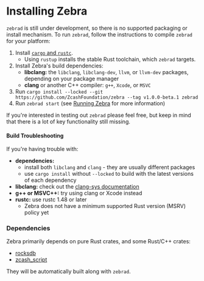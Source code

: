 # Installing Zebra

`zebrad` is still under development, so there is no supported packaging or
install mechanism. To run `zebrad`, follow the instructions to compile `zebrad`
for your platform:

1. Install [`cargo` and `rustc`](https://www.rust-lang.org/tools/install).
     - Using `rustup` installs the stable Rust toolchain, which `zebrad` targets.
2. Install Zebra's build dependencies:
     - **libclang:** the `libclang`, `libclang-dev`, `llvm`, or `llvm-dev` packages, depending on your package manager
     - **clang** or another C++ compiler: `g++`, `Xcode`, or `MSVC`
3. Run `cargo install --locked --git https://github.com/ZcashFoundation/zebra --tag v1.0.0-beta.1 zebrad`
4. Run `zebrad start` (see [Running Zebra](user/run.md) for more information)

If you're interested in testing out `zebrad` please feel free, but keep in mind
that there is a lot of key functionality still missing.

#### Build Troubleshooting

If you're having trouble with:
- **dependencies:**
  - install both `libclang` and `clang` - they are usually different packages
  - use `cargo install` without `--locked` to build with the latest versions of each dependency
- **libclang:** check out the [clang-sys documentation](https://github.com/KyleMayes/clang-sys#dependencies)
- **g++ or MSVC++:** try using clang or Xcode instead
- **rustc:** use rustc 1.48 or later
  - Zebra does not have a minimum supported Rust version (MSRV) policy yet

### Dependencies

Zebra primarily depends on pure Rust crates, and some Rust/C++ crates:
- [rocksdb](https://crates.io/crates/rocksdb)
- [zcash_script](https://crates.io/crates/zcash_script)

They will be automatically built along with `zebrad`.
